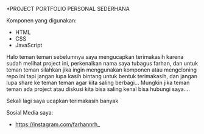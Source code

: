 *PROJECT PORTFOLIO PERSONAL SEDERHANA

Komponen yang digunakan:
 - HTML
 - CSS
 - JavaScript

Halo teman teman sebelumnya saya mengucapkan terimakasih karena sudah melihat project ini, perkenalkan nama saya tubagus farhan, dan untuk teman teman silahkan jika ingin menggunakan komponen
atau mengcloning repo ini tapi jangan lupa kasih bintang untuk bentuk terimakasih, dan jangan lupa share ke teman teman agar kita saling berbagi...
Mungkin jika teman teman ada project atau diskusi kita bisa saling kenal bisa hubungi saya....

Sekali lagi saya ucapkan terimakasih banyak

Sosial Media saya:
 - https://instagram.com/farhannrh_
